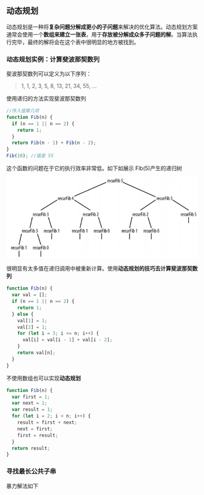 ## 动态规划

动态规划是一种将**复杂问题分解成更小的子问题**来解决的优化算法。动态规划方案通常会使用一个**数组来建立一张表**，用于**存放被分解成众多子问题的解**。当算法执行完毕，最终的解将会在这个表中很明显的地方被找到。

### 动态规划实例：计算斐波那契数列

斐波那契数列可以定义为以下序列：

> 1, 1, 2, 3, 5, 8, 13, 21, 34, 55, …

使用递归的方法实现斐波那契数列

```javascript
//传入值第几项
function Fib(n) {
  if (n == 1 || n == 2) {
    return 1;
  }
  return Fib(n - 1) + Fib(n - 2);
}
Fib(10); //值是 55
```

这个函数的问题在于它的执行效率非常低。如下如展示 Fib(5)产生的递归树

![](https://raw.githubusercontent.com/heyushuo/image/master/digui_190622.jpg)

很明显有太多值在递归调用中被重新计算。使用**动态规划的技巧去计算斐波那契数列**

```javascript
function Fib(n) {
  var val = [];
  if (n == 1 || n == 2) {
    return 1;
  } else {
    val[1] = 1;
    val[2] = 1;
    for (let i = 3; i <= n; i++) {
      val[i] = val[i - 1] + val[i - 2];
    }
    return val[n];
  }
}
```

不使用数组也可以实现**动态规划**

```javascript
function Fib(n) {
  var first = 1;
  var next = 1;
  var result = 1;
  for (let i = 2; i < n; i++) {
    result = first + next;
    next = first;
    first = result;
  }
  return result;
}
```

### 寻找最长公共子串

暴力解法如下
